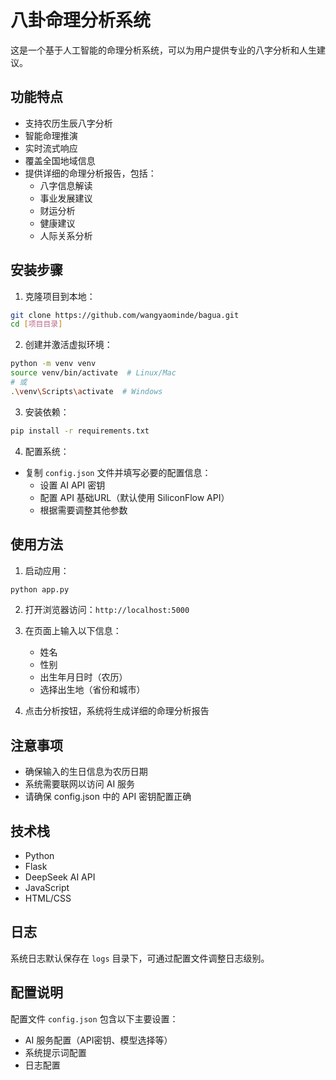 # 八卦命理分析系统

这是一个基于人工智能的命理分析系统，可以为用户提供专业的八字分析和人生建议。

## 功能特点

- 支持农历生辰八字分析
- 智能命理推演
- 实时流式响应
- 覆盖全国地域信息
- 提供详细的命理分析报告，包括：
  - 八字信息解读
  - 事业发展建议
  - 财运分析
  - 健康建议
  - 人际关系分析

## 安装步骤

1. 克隆项目到本地：
```bash
git clone https://github.com/wangyaominde/bagua.git
cd [项目目录]
```

2. 创建并激活虚拟环境：
```bash
python -m venv venv
source venv/bin/activate  # Linux/Mac
# 或
.\venv\Scripts\activate  # Windows
```

3. 安装依赖：
```bash
pip install -r requirements.txt
```

4. 配置系统：
- 复制 `config.json` 文件并填写必要的配置信息：
  - 设置 AI API 密钥
  - 配置 API 基础URL（默认使用 SiliconFlow API）
  - 根据需要调整其他参数

## 使用方法

1. 启动应用：
```bash
python app.py
```

2. 打开浏览器访问：`http://localhost:5000`

3. 在页面上输入以下信息：
   - 姓名
   - 性别
   - 出生年月日时（农历）
   - 选择出生地（省份和城市）

4. 点击分析按钮，系统将生成详细的命理分析报告

## 注意事项

- 确保输入的生日信息为农历日期
- 系统需要联网以访问 AI 服务
- 请确保 config.json 中的 API 密钥配置正确

## 技术栈

- Python
- Flask
- DeepSeek AI API
- JavaScript
- HTML/CSS

## 日志

系统日志默认保存在 `logs` 目录下，可通过配置文件调整日志级别。

## 配置说明

配置文件 `config.json` 包含以下主要设置：

- AI 服务配置（API密钥、模型选择等）
- 系统提示词配置
- 日志配置
